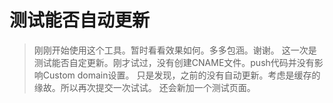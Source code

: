 # 测试能否自动更新

> 刚刚开始使用这个工具。暂时看看效果如何。多多包涵。谢谢。
> 这一次是测试能否自定更新。刚才试过，没有创建CNAME文件。push代码并没有影响Custom domain设置。
> 只是发现，之前的没有自动更新。考虑是缓存的缘故。所以再次提交一次试试。
> 还会新加一个测试页面。
